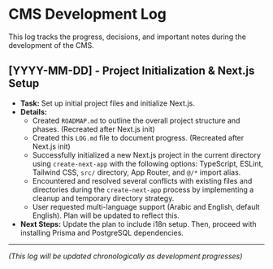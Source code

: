 # CMS Development Log

This log tracks the progress, decisions, and important notes during the development of the CMS.

## [YYYY-MM-DD] - Project Initialization & Next.js Setup

*   **Task:** Set up initial project files and initialize Next.js.
*   **Details:**
    *   Created `ROADMAP.md` to outline the overall project structure and phases. (Recreated after Next.js init)
    *   Created this `LOG.md` file to document progress. (Recreated after Next.js init)
    *   Successfully initialized a new Next.js project in the current directory using `create-next-app` with the following options: TypeScript, ESLint, Tailwind CSS, `src/` directory, App Router, and `@/*` import alias.
    *   Encountered and resolved several conflicts with existing files and directories during the `create-next-app` process by implementing a cleanup and temporary directory strategy.
    *   User requested multi-language support (Arabic and English, default English). Plan will be updated to reflect this.
*   **Next Steps:** Update the plan to include i18n setup. Then, proceed with installing Prisma and PostgreSQL dependencies.

---
*(This log will be updated chronologically as development progresses)*
